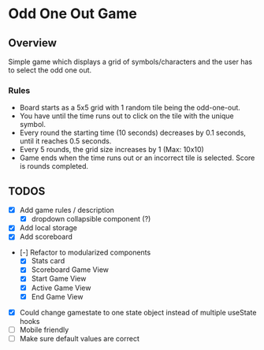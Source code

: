 # Odd One Out Game

## Overview

Simple game which displays a grid of symbols/characters and the user has to select the odd one out.

### Rules

- Board starts as a 5x5 grid with 1 random tile being the odd-one-out.
- You have until the time runs out to click on the tile with the unique symbol.
- Every round the starting time (10 seconds) decreases by 0.1 seconds, until it reaches 0.5 seconds.
- Every 5 rounds, the grid size increases by 1 (Max: 10x10)
- Game ends when the time runs out or an incorrect tile is selected. Score is rounds completed.

## TODOS

- [x] Add game rules / description
  - [x] dropdown collapsible component (?)
- [x] Add local storage
- [x] Add scoreboard
- [-] Refactor to modularized components
  - [x] Stats card
  - [x] Scoreboard Game View
  - [x] Start Game View
  - [x] Active Game View
  - [x] End Game View
- [x] Could change gamestate to one state object instead of multiple useState hooks
- [ ] Mobile friendly
- [ ] Make sure default values are correct
